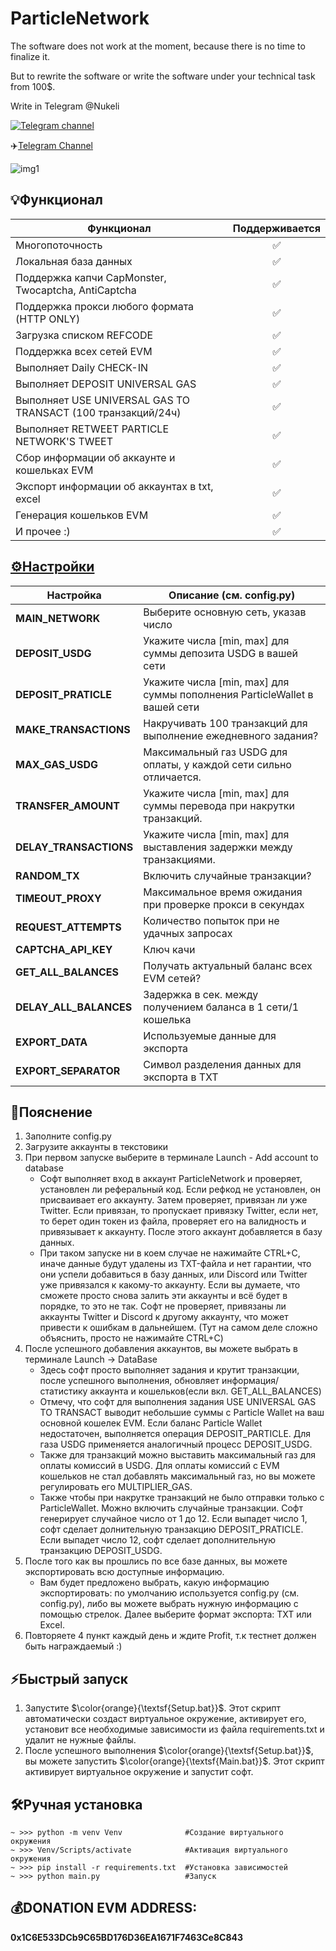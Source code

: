 # ParticleNetwork

The software does not work at the moment, because there is no time to finalize it.

But to rewrite the software or write the software under your technical task from 100$.

Write in Telegram @Nukeli

[![Telegram channel](https://img.shields.io/endpoint?url=https://runkit.io/damiankrawczyk/telegram-badge/branches/master?url=https://t.me/oxcode1)](https://t.me/oxcode1)

✈️[Telegram Channel](https://t.me/oxcode1)

![img1](data/demo/demo.png)

## 💡Функционал  
| Функционал                                                     | Поддерживается  |
|----------------------------------------------------------------|:---------------:|
| Многопоточность                                                |        ✅       |
| Локальная база данных                                          |        ✅       |
| Поддержка капчи CapMonster, Twocaptcha, AntiCaptcha            |        ✅       |
| Поддержка прокси любого формата (HTTP ONLY)                    |        ✅       |
| Загрузка списком REFCODE                                       |        ✅       |
| Поддержка всех сетей EVM                                       |        ✅       |
| Выполняет Daily CHECK-IN                                       |        ✅       |
| Выполняет DEPOSIT UNIVERSAL GAS                                |        ✅       |
| Выполняет USE UNIVERSAL GAS TO TRANSACT (100 транзакций/24ч)   |        ✅       |
| Выполняет RETWEET PARTICLE NETWORK'S TWEET                     |        ✅       |
| Сбор информации об аккаунте и кошельках EVM                    |        ✅       |
| Экспорт информации об аккаунтах в txt, excel                   |        ✅       |
| Генерация кошельков EVM                                        |        ✅       |
| И прочее :)                                                    |        ✅       |

## [⚙️Настройки](https://github.com/NikeAK/ParticleNetwork/blob/main/data/config.py)
| Настройка                  | Описание (см. config.py)                                                  |
|----------------------------|---------------------------------------------------------------------------|
| **MAIN_NETWORK**           | Выберите основную сеть, указав число                                      |
| **DEPOSIT_USDG**           | Укажите числа [min, max] для суммы депозита USDG в вашей сети             |
| **DEPOSIT_PRATICLE**       | Укажите числа [min, max] для суммы пополнения ParticleWallet в вашей сети |
| **MAKE_TRANSACTIONS**      | Накручивать 100 транзакций для выполнение ежедневного задания?            |
| **MAX_GAS_USDG**           | Максимальный газ USDG для оплаты, у каждой сети сильно отличается.        |
| **TRANSFER_AMOUNT**        | Укажите числа [min, max] для суммы перевода при накрутки транзакций.      |
| **DELAY_TRANSACTIONS**     | Укажите числа [min, max] для выставления задержки между транзакциями.     |
| **RANDOM_TX**              | Включить случайные транзакции?                                            |
| **TIMEOUT_PROXY**          | Максимальное время ожидания при проверке прокси в секундах                |
| **REQUEST_ATTEMPTS**       | Количество попыток при не удачных запросах                                |
| **CAPTCHA_API_KEY**        | Ключ качи                                                                 |
| **GET_ALL_BALANCES**       | Получать актуальный баланс всех EVM сетей?                                |
| **DELAY_ALL_BALANCES**     | Задержка в сек. между получением баланса в 1 сети/1 кошелька              |
| **EXPORT_DATA**            | Используемые данные для экспорта                                          |
| **EXPORT_SEPARATOR**       | Символ разделения данных для экспорта в TXT                               |

## 📝Пояснение
1. Заполните config.py
2. Загрузите аккаунты в текстовики
3. При первом запуске выберите в терминале Launch - Add account to database
    - Софт выполняет вход в аккаунт ParticleNetwork и проверяет, установлен ли реферальный код. Если рефкод не установлен, он присваивает его аккаунту. Затем проверяет, привязан ли уже Twitter. Если привязан, то пропускает привязку Twitter, если нет, то берет один токен из файла, проверяет его на валидность и привязывает к аккаунту. После этого аккаунт добавляется в базу данных.
    - При таком запуске ни в коем случае не нажимайте CTRL+C, иначе данные будут удалены из TXT-файла и нет гарантии, что они успели добавиться в базу данных, или Discord или Twitter уже привязался к какому-то аккаунту. Если вы думаете, что сможете просто снова залить эти аккаунты и всё будет в порядке, то это не так. Софт не проверяет, привязаны ли аккаунты Twitter и Discord к другому аккаунту, что может привести к ошибкам в дальнейшем. (Тут на самом деле сложно объяснить, просто не нажимайте CTRL+C)
4. После успешного добавления аккаунтов, вы можете выбрать в терминале Launch -> DataBase
    - Здесь софт просто выполняет задания и крутит транзакции, после успешного выполнения, обновляет информация/статистику аккаунта и кошельков(если вкл. GET_ALL_BALANCES)
    - Отмечу, что софт для выполнения задания USE UNIVERSAL GAS TO TRANSACT выводит небольшие суммы с Particle Wallet на ваш основной кошелек EVM. Если баланс Particle Wallet недостаточен, выполняется операция DEPOSIT_PARTICLE. Для газа USDG применяется аналогичный процесс DEPOSIT_USDG.
    - Также для транзакций можно выставить максимальный газ для оплаты комиссий в USDG. Для оплаты комиссий с EVM кошельков не стал добавлять максимальный газ, но вы можете регулировать его MULTIPLIER_GAS.
    - Также чтобы при накрутке транзакций не было отправки только с ParticleWallet. Можно включить случайные транзакции. Софт генерирует случайное число от 1 до 12. Если выпадет число 1, софт сделает долнительную транзакцию DEPOSIT_PRATICLE. Если выпадет число 12, софт сделает дополнительную транзакцию DEPOSIT_USDG.
5. После того как вы прошлись по все базе данных, вы можете экспортировать всю доступные информацию.
    - Вам будет предложено выбрать, какую информацию экспортировать: по умолчанию используется config.py (см. config.py), либо вы можете выбрать нужную информацию с помощью стрелок. Далее выберите формат экспорта: TXT или Excel.
6. Повторяете 4 пункт каждый день и ждите Profit, т.к тестнет должен быть награждаемый :)

## ⚡️Быстрый запуск
1. Запустите $\color{orange}{\textsf{Setup.bat}}$. Этот скрипт автоматически создаст виртуальное окружение, активирует его, установит все необходимые зависимости из файла requirements.txt и удалит не нужные файлы.
2. После успешного выполнения $\color{orange}{\textsf{Setup.bat}}$, вы можете запустить $\color{orange}{\textsf{Main.bat}}$. Этот скрипт активирует виртуальное окружение и запустит софт.

## 🛠️Ручная установка
```shell
~ >>> python -m venv Venv              #Создание виртуального окружения
~ >>> Venv/Scripts/activate            #Активация виртуального окружения
~ >>> pip install -r requirements.txt  #Установка зависимостей
~ >>> python main.py                   #Запуск
```

## 💰DONATION EVM ADDRESS: 
**0x1C6E533DCb9C65BD176D36EA1671F7463Ce8C843**

